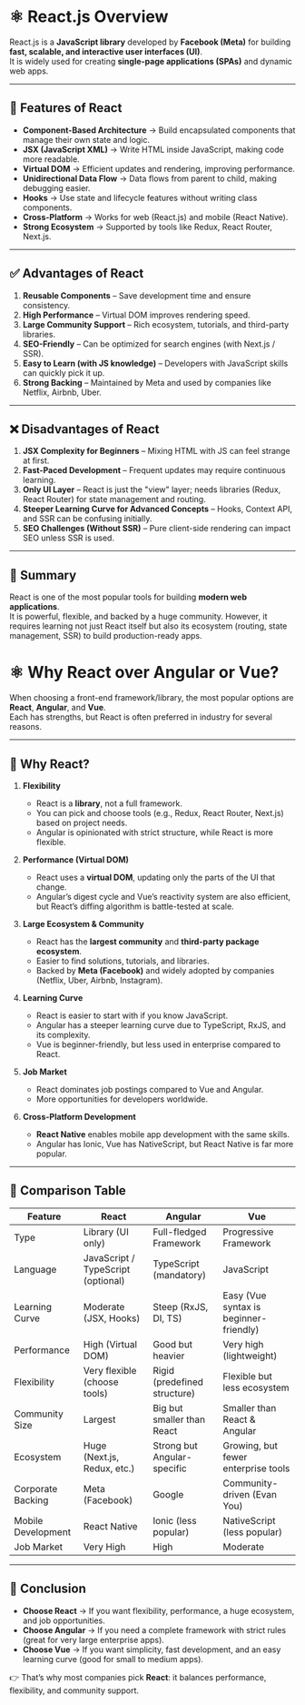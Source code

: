 # ⚛️ React.js Overview  

React.js is a **JavaScript library** developed by **Facebook (Meta)** for building **fast, scalable, and interactive user interfaces (UI)**.  
It is widely used for creating **single-page applications (SPAs)** and dynamic web apps.  

---

## 🔹 Features of React  

- **Component-Based Architecture** → Build encapsulated components that manage their own state and logic.  
- **JSX (JavaScript XML)** → Write HTML inside JavaScript, making code more readable.  
- **Virtual DOM** → Efficient updates and rendering, improving performance.  
- **Unidirectional Data Flow** → Data flows from parent to child, making debugging easier.  
- **Hooks** → Use state and lifecycle features without writing class components.  
- **Cross-Platform** → Works for web (React.js) and mobile (React Native).  
- **Strong Ecosystem** → Supported by tools like Redux, React Router, Next.js.  

---

## ✅ Advantages of React  

1. **Reusable Components** – Save development time and ensure consistency.  
2. **High Performance** – Virtual DOM improves rendering speed.  
3. **Large Community Support** – Rich ecosystem, tutorials, and third-party libraries.  
4. **SEO-Friendly** – Can be optimized for search engines (with Next.js / SSR).  
5. **Easy to Learn (with JS knowledge)** – Developers with JavaScript skills can quickly pick it up.  
6. **Strong Backing** – Maintained by Meta and used by companies like Netflix, Airbnb, Uber.  

---

## ❌ Disadvantages of React  

1. **JSX Complexity for Beginners** – Mixing HTML with JS can feel strange at first.  
2. **Fast-Paced Development** – Frequent updates may require continuous learning.  
3. **Only UI Layer** – React is just the "view" layer; needs libraries (Redux, React Router) for state management and routing.  
4. **Steeper Learning Curve for Advanced Concepts** – Hooks, Context API, and SSR can be confusing initially.  
5. **SEO Challenges (Without SSR)** – Pure client-side rendering can impact SEO unless SSR is used.  

---

## 📌 Summary  

React is one of the most popular tools for building **modern web applications**.  
It is powerful, flexible, and backed by a huge community. However, it requires learning not just React itself but also its ecosystem (routing, state management, SSR) to build production-ready apps.  

# ⚛️ Why React over Angular or Vue?

When choosing a front-end framework/library, the most popular options are **React**, **Angular**, and **Vue**.  
Each has strengths, but React is often preferred in industry for several reasons.  

---

## 🔹 Why React?  

1. **Flexibility**  
   - React is a **library**, not a full framework.  
   - You can pick and choose tools (e.g., Redux, React Router, Next.js) based on project needs.  
   - Angular is opinionated with strict structure, while React is more flexible.  

2. **Performance (Virtual DOM)**  
   - React uses a **virtual DOM**, updating only the parts of the UI that change.  
   - Angular’s digest cycle and Vue’s reactivity system are also efficient, but React’s diffing algorithm is battle-tested at scale.  

3. **Large Ecosystem & Community**  
   - React has the **largest community** and **third-party package ecosystem**.  
   - Easier to find solutions, tutorials, and libraries.  
   - Backed by **Meta (Facebook)** and widely adopted by companies (Netflix, Uber, Airbnb, Instagram).  

4. **Learning Curve**  
   - React is easier to start with if you know JavaScript.  
   - Angular has a steeper learning curve due to TypeScript, RxJS, and its complexity.  
   - Vue is beginner-friendly, but less used in enterprise compared to React.  

5. **Job Market**  
   - React dominates job postings compared to Vue and Angular.  
   - More opportunities for developers worldwide.  

6. **Cross-Platform Development**  
   - **React Native** enables mobile app development with the same skills.  
   - Angular has Ionic, Vue has NativeScript, but React Native is far more popular.  

---

## 🔄 Comparison Table  

| Feature              | **React**                         | **Angular**                      | **Vue**                        |
|-----------------------|-----------------------------------|-----------------------------------|--------------------------------|
| Type                 | Library (UI only)                 | Full-fledged Framework            | Progressive Framework          |
| Language             | JavaScript / TypeScript (optional)| TypeScript (mandatory)            | JavaScript                     |
| Learning Curve       | Moderate (JSX, Hooks)             | Steep (RxJS, DI, TS)              | Easy (Vue syntax is beginner-friendly) |
| Performance          | High (Virtual DOM)                | Good but heavier                  | Very high (lightweight)        |
| Flexibility          | Very flexible (choose tools)      | Rigid (predefined structure)      | Flexible but less ecosystem    |
| Community Size       | Largest                           | Big but smaller than React        | Smaller than React & Angular   |
| Ecosystem            | Huge (Next.js, Redux, etc.)       | Strong but Angular-specific       | Growing, but fewer enterprise tools |
| Corporate Backing    | Meta (Facebook)                   | Google                            | Community-driven (Evan You)    |
| Mobile Development   | React Native                      | Ionic (less popular)              | NativeScript (less popular)    |
| Job Market           | Very High                         | High                              | Moderate                       |

---

## 📌 Conclusion  

- **Choose React** → If you want flexibility, performance, a huge ecosystem, and job opportunities.  
- **Choose Angular** → If you need a complete framework with strict rules (great for very large enterprise apps).  
- **Choose Vue** → If you want simplicity, fast development, and an easy learning curve (good for small to medium apps).  

👉 That’s why most companies pick **React**: it balances performance, flexibility, and community support.  
